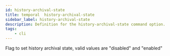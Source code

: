 ```yaml
---
id: history-archival-state
title: temporal  history-archival-state
sidebar_label: history-archival-state
description: Definition for the history-archival-state command option.
tags:
	- cli
---
```


Flag to set history archival state, valid values are "disabled" and "enabled"
